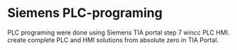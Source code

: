 # Siemens PLC-programing 
PLC programing were done using Siemens TIA portal step 7 wincc PLC HMI. create complete PLC and HMI solutions from absolute zero in TIA Portal.
 
